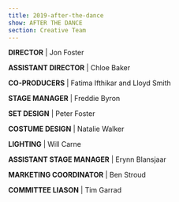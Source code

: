 ```yaml
---
title: 2019-after-the-dance
show: AFTER THE DANCE
section: Creative Team
---
```

**DIRECTOR** | Jon Foster

**ASSISTANT DIRECTOR** | Chloe Baker 

**CO-PRODUCERS** | Fatima Ifthikar and Lloyd Smith

**STAGE MANAGER** | Freddie Byron

**SET DESIGN** | Peter Foster

**COSTUME DESIGN** | Natalie Walker 

**LIGHTING** | Will Carne

**ASSISTANT STAGE MANAGER** | Erynn Blansjaar

**MARKETING COORDINATOR** | Ben Stroud 

**COMMITTEE LIASON** | Tim Garrad
